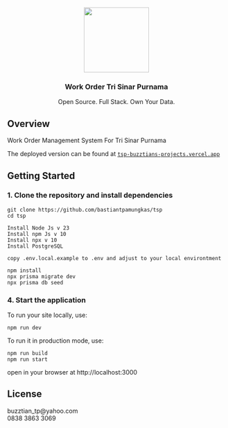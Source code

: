 <p align="center">
   <br/>
   <a href="https://buzztian.vercel.app" target="_blank"><img width="150px" src="https://www.trisip.com/main/wp-content/uploads/2022/07/logo-tsp.png" /></a>
   <h3 align="center">Work Order Tri Sinar Purnama</h3>
   <p align="center">
   Open Source. Full Stack. Own Your Data.
   </p>
</p>

## Overview

Work Order Management System For Tri Sinar Purnama

The deployed version can be found at [`tsp-buzztians-projects.vercel.app`](https://tsp-buzztians-projects.vercel.app/)

## Getting Started

### 1. Clone the repository and install dependencies

```
git clone https://github.com/bastiantpamungkas/tsp
cd tsp

Install Node Js v 23
Install npm Js v 10
Install npx v 10
Install PostgreSQL

copy .env.local.example to .env and adjust to your local environtment

npm install
npx prisma migrate dev
npx prisma db seed
```

### 4. Start the application

To run your site locally, use:

```
npm run dev
```

To run it in production mode, use:

```
npm run build
npm run start
```

open in your browser at http://localhost:3000

## License

<p align="left">
  buzztian_tp@yahoo.com<br>
  0838 3863 3069
</p>
